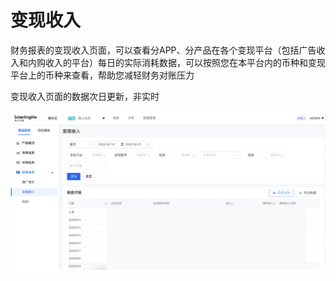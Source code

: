 # 变现收入

财务报表的变现收入页面，可以查看分APP、分产品在各个变现平台（包括广告收入和内购收入的平台）每日的实际消耗数据，可以按照您在本平台内的币种和变现平台上的币种来查看，帮助您减轻财务对账压力

变现收入页面的数据次日更新，非实时

![](<../../.gitbook/assets/image (161).png>)
